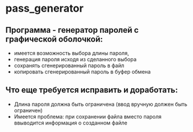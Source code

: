 # pass_generator
Программа - генератор паролей с графической оболочкой:
-

- имеется возможность выбора длины пароля, 
- генерация пароля исходя из сделанного выбора
- сохранять сгенерированный пароль в файл
- копировать сгенерированный пароль в буфер обмена

Что еще требуется исправить и доработать:
-
- Длина пароля должна быть ограничена (ввод вручную должен быть ограничен)
- Имеется проблема: при сохранении файла вместо пароля ввыводится информация о созданном файле 

